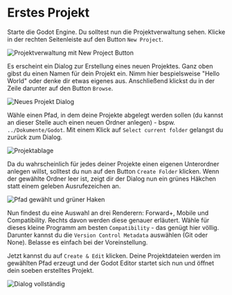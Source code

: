 # Erstes Projekt

Starte die Godot Engine. Du solltest nun die Projektverwaltung sehen. Klicke in der rechten Seitenleiste auf den Button `New Project`.

![Projektverwaltung mit New Project Button]()

Es erscheint ein Dialog zur Erstellung eines neuen Projektes. Ganz oben gibst du einen Namen für dein Projekt ein. Nimm hier bespielsweise "Hello World" oder denke dir etwas eigenes aus. Anschließend klickst du in der Zeile darunter auf den Button `Browse`.

![Neues Projekt Dialog]()

Wähle einen Pfad, in dem deine Projekte abgelegt werden sollen (du kannst an dieser Stelle auch einen neuen Ordner anlegen) - bspw. `../Dokumente/Godot`. Mit einem Klick auf `Select current folder` gelangst du zurück zum Dialog.

![Projektablage]()

Da du wahrscheinlich für jedes deiner Projekte einen eigenen Unterordner anlegen willst, solltest du nun auf den Button `Create Folder` klicken. Wenn der gewählte Ordner leer ist, zeigt dir der Dialog nun ein grünes Häkchen statt einem geleben Ausrufezeichen an.

![Pfad gewählt und grüner Haken]()

Nun findest du eine Auswahl an drei Renderern: Forward+, Mobile und Compatibility. Rechts davon werden diese genauer erläutert. Wähle für dieses kleine Programm am besten `Compatibility` - das genügt hier völlig. Darunter kannst du die `Version Control Metadata` auswählen (Git oder None). Belasse es einfach bei der Voreinstellung.

Jetzt kannst du auf `Create & Edit` klicken. Deine Projektdateien werden im gewählten Pfad erzeugt und der Godot Editor startet sich nun und öffnet dein soeben erstelltes Projekt.

![Dialog vollständig]()
